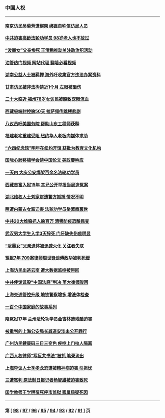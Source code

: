 ### 中国人权
---
#### [南京访民吴菊芳遭绑架 绑匪自称信访局人员](../../pages/ncid278/n13837827.md?10032045) 
#### [中共迫害高龄法轮功学员 98岁老人也不放过](../../pages/ncid278/n13836765.md?10032045) 
#### [“泼墨女”父亲惨死 王清鹏推动关注政治犯活动](../../pages/ncid278/n13837018.md?10032045) 
#### [油管热门视频 网站代理 翻墙必看视频](http://209.222.30.114:81/youtube.html?10032045)
#### [湖南公益人士被羁押 海外吁收集官方违法办案资料](../../pages/ncid278/n13837108.md?10032045) 
#### [甘肃访民被非法拘禁近1个月 左眼被砸伤](../../pages/ncid278/n13836810.md?10032045) 
#### [二十大临近 福州78岁女访民被殴致双眼流血](../../pages/ncid278/n13836711.md?10032045) 
#### [西藏极端封控逾50天 拉萨频传跳楼悲剧](../../pages/ncid278/n13836551.md?10032045) 
#### [八议员吁美国务院 帮助山东工程师获释](../../pages/ncid278/n13836379.md?10032045) 
#### [福建老宅重建受阻 纽约华人老板向媒体求助](../../pages/ncid278/n13835942.md?10032045) 
#### [“六四纪念馆”明年在纽约开馆 获批为教育文化机构](../../pages/ncid278/n13835932.md?10032045) 
#### [国际心肺移植学会禁中国论文 美政要响应](../../pages/ncid278/n13835695.md?10032045) 
#### [一天内 大庆公安绑架百余名法轮功学员](../../pages/ncid278/n13835359.md?10032045) 
#### [西藏首富入狱15年 其兄公开举报当局造冤案](../../pages/ncid278/n13835530.md?10032045) 
#### [湖北维权人士刘家财遭警方抓捕 情况不明](../../pages/ncid278/n13835630.md?10032045) 
#### [两遭内蒙古女监迫害 法轮功学员岳淑霞离世](../../pages/ncid278/n13834576.md?10032045) 
#### [中共20大维稳抓人逾百万 清零防疫恐酿民变](../../pages/ncid278/n13834610.md?10032045) 
#### [武汉男大学生入学3天猝死 门牙缺失伤痕明显](../../pages/ncid278/n13834441.md?10032045) 
#### [“泼墨女”父亲遗体被迅速火化 关注者失联](../../pages/ncid278/n13834141.md?10032045) 
#### [冤狱7年 709案律师周世锋谈傅政华被判死缓](../../pages/ncid278/n13834019.md?10032045) 
#### [上海访民出逃云南 遭大数据监控被带回](../../pages/ncid278/n13834069.md?10032045) 
#### [中共使馆诋毁“中国法庭”判决 英大律师驳回](../../pages/ncid278/n13833945.md?10032045) 
#### [上海交通管控升级 地铁警察增多 增液体检查](../../pages/ncid278/n13833610.md?10032045) 
#### [一百个中国家庭的故事系列](../../pages/ncid278/n13833308.md?10032045) 
#### [陷冤狱17年 兰州法轮功学员金吉林遭残酷迫害](../../pages/ncid278/n13832422.md?10032045) 
#### [被重判的上海公安局长龚道安涉未公开罪行](../../pages/ncid278/n13831922.md?10032045) 
#### [广州访民健康码三日三变色 疾控上门拉人隔离](../../pages/ncid278/n13832404.md?10032045) 
#### [广西人权律师“写反共书法”被抓 笔录流出](../../pages/ncid278/n13832265.md?10032045) 
#### [上海异议人士季孝龙恐遭被精神病迫害 引担忧](../../pages/ncid278/n13831968.md?10032045) 
#### [三遭冤判 原法制日报记者杨智雄被迫害致死](../../pages/ncid278/n13830419.md?10032045) 
#### [国学教师王学明冤死呼市监狱 家属质疑死因](../../pages/ncid278/n13831866.md?10032045) 

---
#### 第 [ [98](./98.md?10032045) / [97](./97.md?10032045) / [96](./96.md?10032045) / [95](./95.md?10032045) / [94](./94.md?10032045) / [93](./93.md?10032045) / [92](./92.md?10032045) / [91](./91.md?10032045) ] 页
